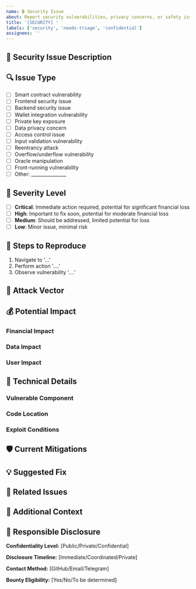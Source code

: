 ```yaml
---
name: 🔒 Security Issue
about: Report security vulnerabilities, privacy concerns, or safety issues
title: '[SECURITY] '
labels: ['security', 'needs-triage', 'confidential']
assignees: ''
---
```


## 🚨 Security Issue Description

<!-- A clear and concise description of the security issue -->

## 🔍 Issue Type

<!-- Mark the appropriate option(s) with [x] -->

- [ ] Smart contract vulnerability
- [ ] Frontend security issue
- [ ] Backend security issue
- [ ] Wallet integration vulnerability
- [ ] Private key exposure
- [ ] Data privacy concern
- [ ] Access control issue
- [ ] Input validation vulnerability
- [ ] Reentrancy attack
- [ ] Overflow/underflow vulnerability
- [ ] Oracle manipulation
- [ ] Front-running vulnerability
- [ ] Other: _______________

## 🎯 Severity Level

<!-- Mark the appropriate option with [x] -->

- [ ] **Critical**: Immediate action required, potential for significant financial loss
- [ ] **High**: Important to fix soon, potential for moderate financial loss
- [ ] **Medium**: Should be addressed, limited potential for loss
- [ ] **Low**: Minor issue, minimal risk

## 🔄 Steps to Reproduce

<!-- Steps to reproduce the vulnerability (be careful not to expose sensitive information) -->

1. Navigate to '...'
2. Perform action '....'
3. Observe vulnerability '....'

## 🎯 Attack Vector

<!-- Describe how the vulnerability could be exploited -->

## 💰 Potential Impact

<!-- Describe the potential financial or data impact -->

### Financial Impact
<!-- Potential financial losses -->

### Data Impact
<!-- Potential data exposure or manipulation -->

### User Impact
<!-- How this affects users -->

## 🔧 Technical Details

### Vulnerable Component
<!-- Which component is affected -->

### Code Location
<!-- File and line numbers (if safe to share) -->

### Exploit Conditions
<!-- Under what conditions can this be exploited -->

## 🛡️ Current Mitigations

<!-- Any existing mitigations or workarounds -->

## 💡 Suggested Fix

<!-- If you have a solution in mind, describe it here -->

## 🔗 Related Issues

<!-- Link any related issues -->

## 📝 Additional Context

<!-- Add any other context about the security issue here -->

## 🔐 Responsible Disclosure

<!-- If this is a responsible disclosure, provide timeline and contact information -->

**Confidentiality Level:** [Public/Private/Confidential]

**Disclosure Timeline:** [Immediate/Coordinated/Private]

**Contact Method:** [GitHub/Email/Telegram]

**Bounty Eligibility:** [Yes/No/To be determined] 